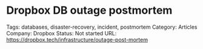 # Dropbox DB outage postmortem

Tags: databases, disaster-recovery, incident, postmortem
Category: Articles
Company: Dropbox
Status: Not started
URL: https://dropbox.tech/infrastructure/outage-post-mortem